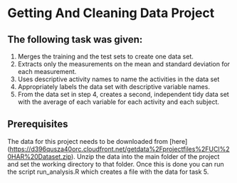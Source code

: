 # Getting And Cleaning Data Project

## The following task was given:
1. Merges the training and the test sets to create one data set.
2. Extracts only the measurements on the mean and standard deviation for each measurement. 
3. Uses descriptive activity names to name the activities in the data set
4. Appropriately labels the data set with descriptive variable names. 
5. From the data set in step 4, creates a second, independent tidy data set with the average of each variable for each activity and each subject.

## Prerequisites
The data for this project needs to be downloaded from [here] (https://d396qusza40orc.cloudfront.net/getdata%2Fprojectfiles%2FUCI%20HAR%20Dataset.zip).
Unzip the data into the main folder of the project and set the working directory to that folder.
Once this is done you can run the script run_analysis.R which creates a file with the data for task 5.
